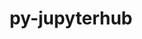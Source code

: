 ---
title: "py-jupyterhub"
layout: cache
categories: [package, develop]
meta: {"compilers": ["gcc@=11.4.0", "gcc@=9.4.0", "oneapi@=2024.2.1"], "num_specs": 37, "num_specs_by_stack": {"e4s": 11, "e4s-neoverse-v2": 12, "e4s-neoverse_v1": 3, "e4s-oneapi": 9, "e4s-power": 2, "root": 37}, "oss": ["ubuntu20.04", "ubuntu22.04"], "platforms": ["linux"], "stacks": ["e4s", "e4s-neoverse-v2", "e4s-neoverse_v1", "e4s-oneapi", "e4s-power", "root"], "targets": ["neoverse_v1", "neoverse_v2", "ppc64le", "x86_64_v3"], "versions": ["1.4.1"]}
spec_details: [{"compiler": "gcc@=9.4.0", "hash": "23l3unbk7oy6z7tk5yvhovehdysbqerx", "os": "ubuntu20.04", "platform": "linux", "size": "-", "stacks": ["e4s-power", "root"], "target": "ppc64le", "variants": ["build_system=python_pip"], "versions": ["1.4.1"]}, {"compiler": "oneapi@=2024.2.1", "hash": "3ss2zqyyq5i6gkmfohmunyeavg7ixp2i", "os": "ubuntu22.04", "platform": "linux", "size": "-", "stacks": ["e4s-oneapi", "root"], "target": "x86_64_v3", "variants": ["build_system=python_pip"], "versions": ["1.4.1"]}, {"compiler": "gcc@=11.4.0", "hash": "44apqsm6fbc7icykbdsyhtkboky4ocgc", "os": "ubuntu22.04", "platform": "linux", "size": "-", "stacks": ["e4s-neoverse-v2", "root"], "target": "neoverse_v2", "variants": ["build_system=python_pip"], "versions": ["1.4.1"]}, {"compiler": "oneapi@=2024.2.1", "hash": "45wlprgvz5wag56ttjgfe4vzicvbkxnv", "os": "ubuntu22.04", "platform": "linux", "size": "-", "stacks": ["e4s-oneapi", "root"], "target": "x86_64_v3", "variants": ["build_system=python_pip"], "versions": ["1.4.1"]}, {"compiler": "gcc@=11.4.0", "hash": "4lr6zlcn2eezwfy6f4zsbldalr5o4hav", "os": "ubuntu22.04", "platform": "linux", "size": "-", "stacks": ["e4s-neoverse_v1", "root"], "target": "neoverse_v1", "variants": ["build_system=python_pip"], "versions": ["1.4.1"]}, {"compiler": "gcc@=11.4.0", "hash": "5alckxfam6em7qo5no2dxnktuyl3z3m6", "os": "ubuntu22.04", "platform": "linux", "size": "-", "stacks": ["e4s-neoverse_v1", "root"], "target": "neoverse_v1", "variants": ["build_system=python_pip"], "versions": ["1.4.1"]}, {"compiler": "gcc@=11.4.0", "hash": "6fzomqu2kraxvyhwtbpbdyt5hen7loq5", "os": "ubuntu22.04", "platform": "linux", "size": "-", "stacks": ["e4s-neoverse-v2", "root"], "target": "neoverse_v2", "variants": ["build_system=python_pip"], "versions": ["1.4.1"]}, {"compiler": "gcc@=11.4.0", "hash": "6z7ggvdjjy3knjegkhn76cvcfhj6w5cn", "os": "ubuntu22.04", "platform": "linux", "size": "-", "stacks": ["e4s-neoverse-v2", "root"], "target": "neoverse_v2", "variants": ["build_system=python_pip"], "versions": ["1.4.1"]}, {"compiler": "gcc@=11.4.0", "hash": "7oeka5mssfm3fycfve34kwzxxaz7wctc", "os": "ubuntu22.04", "platform": "linux", "size": "-", "stacks": ["e4s", "root"], "target": "x86_64_v3", "variants": ["build_system=python_pip"], "versions": ["1.4.1"]}, {"compiler": "gcc@=11.4.0", "hash": "a3dak2ovxtrymwpzflwjbejh2hr6zzy2", "os": "ubuntu22.04", "platform": "linux", "size": "-", "stacks": ["e4s-neoverse-v2", "root"], "target": "neoverse_v2", "variants": ["build_system=python_pip"], "versions": ["1.4.1"]}, {"compiler": "gcc@=11.4.0", "hash": "bwp3lhv3a5xw6nre4eagywgkd5cgir7k", "os": "ubuntu22.04", "platform": "linux", "size": "-", "stacks": ["e4s-neoverse-v2", "root"], "target": "neoverse_v2", "variants": ["build_system=python_pip"], "versions": ["1.4.1"]}, {"compiler": "gcc@=11.4.0", "hash": "d2tl4pybvht6bvjgupqutobatzrzmo5p", "os": "ubuntu22.04", "platform": "linux", "size": "-", "stacks": ["e4s", "root"], "target": "x86_64_v3", "variants": ["build_system=python_pip"], "versions": ["1.4.1"]}, {"compiler": "gcc@=11.4.0", "hash": "d6x4tzoqxdt2tofhvoj5i42365uscont", "os": "ubuntu22.04", "platform": "linux", "size": "-", "stacks": ["e4s-neoverse-v2", "root"], "target": "neoverse_v2", "variants": ["build_system=python_pip"], "versions": ["1.4.1"]}, {"compiler": "gcc@=11.4.0", "hash": "ducvv7prrytmlqwchesl6ilqfokhsy56", "os": "ubuntu22.04", "platform": "linux", "size": "-", "stacks": ["e4s", "root"], "target": "x86_64_v3", "variants": ["build_system=python_pip"], "versions": ["1.4.1"]}, {"compiler": "gcc@=11.4.0", "hash": "e73rpvfinwgduqopp26rrn7kyhuvzr63", "os": "ubuntu22.04", "platform": "linux", "size": "-", "stacks": ["e4s", "root"], "target": "x86_64_v3", "variants": ["build_system=python_pip"], "versions": ["1.4.1"]}, {"compiler": "gcc@=11.4.0", "hash": "esah7ewb2cz52snghq562v4tadlmq7pw", "os": "ubuntu22.04", "platform": "linux", "size": "-", "stacks": ["e4s-neoverse-v2", "root"], "target": "neoverse_v2", "variants": ["build_system=python_pip"], "versions": ["1.4.1"]}, {"compiler": "oneapi@=2024.2.1", "hash": "f3n3f7sos6dqcwtsxgafevg5mxodlf63", "os": "ubuntu22.04", "platform": "linux", "size": "-", "stacks": ["e4s-oneapi", "root"], "target": "x86_64_v3", "variants": ["build_system=python_pip"], "versions": ["1.4.1"]}, {"compiler": "gcc@=11.4.0", "hash": "hhiuovv7dzumhntcyftereyffbwnz54b", "os": "ubuntu22.04", "platform": "linux", "size": "-", "stacks": ["e4s", "root"], "target": "x86_64_v3", "variants": ["build_system=python_pip"], "versions": ["1.4.1"]}, {"compiler": "oneapi@=2024.2.1", "hash": "hmqaobte2x6lnuqmmvyhbtg2sgocgrce", "os": "ubuntu22.04", "platform": "linux", "size": "-", "stacks": ["e4s-oneapi", "root"], "target": "x86_64_v3", "variants": ["build_system=python_pip"], "versions": ["1.4.1"]}, {"compiler": "gcc@=11.4.0", "hash": "iqkjner7h37djuyhz2dcfdrrzkxntrwz", "os": "ubuntu22.04", "platform": "linux", "size": "-", "stacks": ["e4s-neoverse-v2", "root"], "target": "neoverse_v2", "variants": ["build_system=python_pip"], "versions": ["1.4.1"]}, {"compiler": "gcc@=11.4.0", "hash": "jaxomww67sqg4pdipapsvlu4g4kgg5jb", "os": "ubuntu22.04", "platform": "linux", "size": "-", "stacks": ["e4s-neoverse-v2", "root"], "target": "neoverse_v2", "variants": ["build_system=python_pip"], "versions": ["1.4.1"]}, {"compiler": "oneapi@=2024.2.1", "hash": "khsnen5gztx4bcxcqhm5bljytijmnct3", "os": "ubuntu22.04", "platform": "linux", "size": "-", "stacks": ["e4s-oneapi", "root"], "target": "x86_64_v3", "variants": ["build_system=python_pip"], "versions": ["1.4.1"]}, {"compiler": "oneapi@=2024.2.1", "hash": "koanp3op263djzeume4rrqob3j4q3vot", "os": "ubuntu22.04", "platform": "linux", "size": "-", "stacks": ["e4s-oneapi", "root"], "target": "x86_64_v3", "variants": ["build_system=python_pip"], "versions": ["1.4.1"]}, {"compiler": "gcc@=9.4.0", "hash": "mgwlueu6iov263vbxzvpx3ckgzuulgl4", "os": "ubuntu20.04", "platform": "linux", "size": "-", "stacks": ["e4s-power", "root"], "target": "ppc64le", "variants": ["build_system=python_pip"], "versions": ["1.4.1"]}, {"compiler": "oneapi@=2024.2.1", "hash": "mtutnijwasjuoi6smwnzixpvn545qbk4", "os": "ubuntu22.04", "platform": "linux", "size": "-", "stacks": ["e4s-oneapi", "root"], "target": "x86_64_v3", "variants": ["build_system=python_pip"], "versions": ["1.4.1"]}, {"compiler": "gcc@=11.4.0", "hash": "nrgrirl4jfuzxnv7k5iapt7oq27ygfd4", "os": "ubuntu22.04", "platform": "linux", "size": "-", "stacks": ["e4s", "root"], "target": "x86_64_v3", "variants": ["build_system=python_pip"], "versions": ["1.4.1"]}, {"compiler": "gcc@=11.4.0", "hash": "nw7pjw6ntoit2stb5orqzst2ntorx55j", "os": "ubuntu22.04", "platform": "linux", "size": "-", "stacks": ["e4s-neoverse-v2", "root"], "target": "neoverse_v2", "variants": ["build_system=python_pip"], "versions": ["1.4.1"]}, {"compiler": "gcc@=11.4.0", "hash": "ojayp3awyvst4v3qcrz545dlpdlaybya", "os": "ubuntu22.04", "platform": "linux", "size": "-", "stacks": ["e4s", "root"], "target": "x86_64_v3", "variants": ["build_system=python_pip"], "versions": ["1.4.1"]}, {"compiler": "gcc@=11.4.0", "hash": "omkmtorp7myedcn23d5kpq46famnjatl", "os": "ubuntu22.04", "platform": "linux", "size": "-", "stacks": ["e4s-neoverse-v2", "root"], "target": "neoverse_v2", "variants": ["build_system=python_pip"], "versions": ["1.4.1"]}, {"compiler": "gcc@=11.4.0", "hash": "ovhmeihodetglr4ysnl5zsyw4rqdq4rc", "os": "ubuntu22.04", "platform": "linux", "size": "-", "stacks": ["e4s", "root"], "target": "x86_64_v3", "variants": ["build_system=python_pip"], "versions": ["1.4.1"]}, {"compiler": "gcc@=11.4.0", "hash": "s7lhzsyzg25nbydm642amyaixwtdkq2h", "os": "ubuntu22.04", "platform": "linux", "size": "-", "stacks": ["e4s", "root"], "target": "x86_64_v3", "variants": ["build_system=python_pip"], "versions": ["1.4.1"]}, {"compiler": "oneapi@=2024.2.1", "hash": "tkgjppzxnpxp6viflzuyqmo3xo73gv2u", "os": "ubuntu22.04", "platform": "linux", "size": "-", "stacks": ["e4s-oneapi", "root"], "target": "x86_64_v3", "variants": ["build_system=python_pip"], "versions": ["1.4.1"]}, {"compiler": "oneapi@=2024.2.1", "hash": "v3vviwhcqtwip34qxybzwpvipe6mnztz", "os": "ubuntu22.04", "platform": "linux", "size": "-", "stacks": ["e4s-oneapi", "root"], "target": "x86_64_v3", "variants": ["build_system=python_pip"], "versions": ["1.4.1"]}, {"compiler": "gcc@=11.4.0", "hash": "vwuk5yrtbcnditqp7bm25kcskmbs6br2", "os": "ubuntu22.04", "platform": "linux", "size": "-", "stacks": ["e4s", "root"], "target": "x86_64_v3", "variants": ["build_system=python_pip"], "versions": ["1.4.1"]}, {"compiler": "gcc@=11.4.0", "hash": "wielwfymde6cja7dcgzmuzfgfcyjmpq5", "os": "ubuntu22.04", "platform": "linux", "size": "-", "stacks": ["e4s-neoverse-v2", "root"], "target": "neoverse_v2", "variants": ["build_system=python_pip"], "versions": ["1.4.1"]}, {"compiler": "gcc@=11.4.0", "hash": "wysdqka7qatdtsdi7qrvqtsj64iqj2r4", "os": "ubuntu22.04", "platform": "linux", "size": "-", "stacks": ["e4s-neoverse_v1", "root"], "target": "neoverse_v1", "variants": ["build_system=python_pip"], "versions": ["1.4.1"]}, {"compiler": "gcc@=11.4.0", "hash": "x2uwsigiwxkqpwuhdd4zlvdsczixltml", "os": "ubuntu22.04", "platform": "linux", "size": "-", "stacks": ["e4s", "root"], "target": "x86_64_v3", "variants": ["build_system=python_pip"], "versions": ["1.4.1"]}]
---